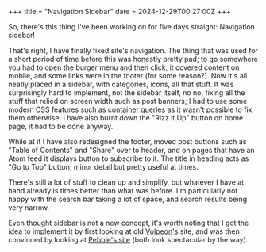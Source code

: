 +++
title = "Navigation Sidebar"
date = 2024-12-29T00:27:00Z
+++

So, there's this thing I've been working on for five days straight: Navigation sidebar!

That's right, I have finally fixed site's navigation. The thing that was used for a short period of time before this was honestly pretty pad; to go somewhere you had to open the burger menu and then click, it covered content on mobile, and some links were in the footer (for some reason?). Now it's all neatly placed in a sidebar, with categories, icons, all that stuff. It was surprisingly hard to implement, not the sidebar itself, no no, fixing all the stuff that relied on screen width such as post banners; I had to use some modern CSS features such as [container queries](https://developer.mozilla.org/en-US/docs/Web/CSS/CSS_containment/Container_queries) as it wasn't possible to fix them otherwise. I have also burnt down the "Rizz it Up" button on home page, it had to be done anyway.

While at it I have also redesigned the footer, moved post buttons such as "Table of Contents" and "Share" over to header, and on pages that have an Atom feed it displays button to subscribe to it. The title in heading acts as "Go to Top" button, minor detail but pretty useful at times.

There's still a lot of stuff to clean up and simplify, but whatever I have at hand already is times better than what was before. I'm particularly not happy with the search bar taking a lot of space, and search results being very narrow.

Even thought sidebar is not a new concept, it's worth noting that I got the idea to implement it by first looking at old [Volpeon's](https://v1.volpeon.ink) site, and was then convinced by looking at [Pebble's site](https://pebble.pet) (both look spectacular by the way).
